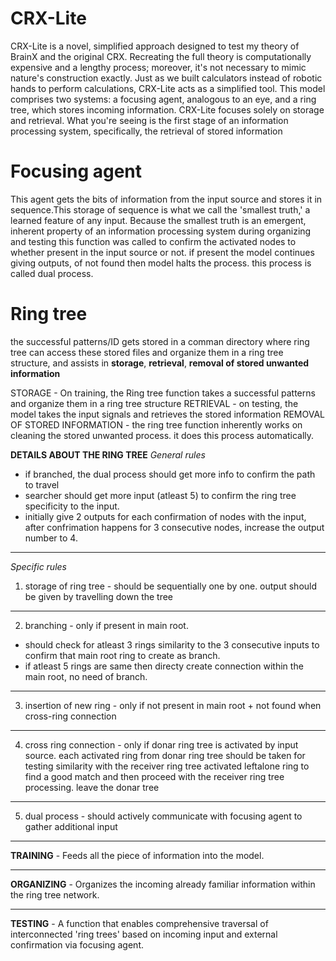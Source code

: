 # CRX-Lite
CRX-Lite is a novel, simplified approach designed to test my theory of BrainX and the original CRX. Recreating the full theory is computationally expensive and a lengthy process; moreover, it's not necessary to mimic nature's construction exactly. Just as we built calculators instead of robotic hands to perform calculations, CRX-Lite acts as a simplified tool. This model comprises two systems: a focusing agent, analogous to an eye, and a ring tree, which stores incoming information. CRX-Lite focuses solely on storage and retrieval. What you're seeing is the first stage of an information processing system, specifically, the retrieval of stored information
# Focusing agent
This agent gets the bits of information from the input source and stores it in sequence.This storage of sequence is what we call the 'smallest truth,' a learned feature of any input. Because the smallest truth is an emergent, inherent property of an information processing system during organizing and testing this function was called to confirm the activated nodes to whether present in the input source or not. if present the model continues giving outputs, of not found then model halts the process. this process is called dual process.

# Ring tree
the successful patterns/ID gets stored in a comman directory where ring tree can access these stored files and organize them in a ring tree structure, and assists in **storage**, **retrieval**, **removal of stored unwanted information**

STORAGE - On training, the Ring tree function takes a successful patterns and organize them in a ring tree structure
RETRIEVAL - on testing, the model takes the input signals and retrieves the stored information
REMOVAL OF STORED INFORMATION - the ring tree function inherently works on cleaning the stored unwanted process. it does this process automatically.

**DETAILS ABOUT THE RING TREE**
*General rules*
*   if branched, the dual process should get more info to confirm the path to travel
*  searcher should get more input (atleast 5) to confirm the ring tree specificity to the input.
*   initially give 2 outputs for each confirmation of nodes with the input, after confrimation happens for 3 consecutive nodes, increase the output number to 4.
---
*Specific rules*
1. storage of ring tree - should be sequentially one by one. output should be given by travelling down the tree
---
2. branching - only if present in main root.
*   should check for atleast 3 rings similarity to the 3 consecutive inputs to confirm that main root ring to create as branch.
*   if atleast 5 rings are same then directy create connection within the main root, no need of branch.
---
3. insertion of new ring - only if not present in main root + not found when cross-ring connection
---
4. cross ring connection - only if donar ring tree is activated by input source. each activated ring from donar ring tree should be taken for testing similarity with the receiver ring tree activated leftalone ring to find a good match and then proceed with the receiver ring tree processing. leave the donar tree
---
5. dual process - should actively communicate with focusing agent to gather additional input
---
**TRAINING** - Feeds all the piece of information into the model.  

---
**ORGANIZING** - Organizes the incoming already familiar information within the ring tree network.

---
**TESTING** -  A function that enables comprehensive traversal of interconnected 'ring trees' based on incoming input and external confirmation via focusing agent.
